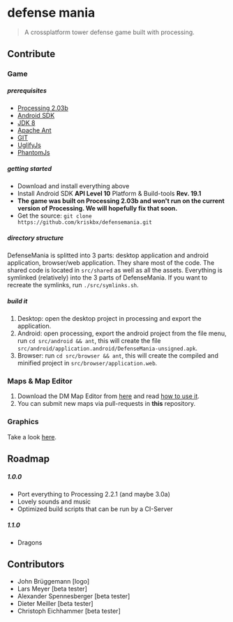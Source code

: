 # defense mania

> A crossplatform tower defense game built with processing.

## Contribute

### Game

##### prerequisites

* [Processing 2.03b](https://github.com/processing/processing/releases/tag/processing-2.0b3)
* [Android SDK](https://developer.android.com/sdk/index.html#Other)
* [JDK 8](http://www.oracle.com/technetwork/java/javase/downloads/jdk8-downloads-2133151.html)
* [Apache Ant](https://ant.apache.org/manual/install.html)
* [GIT](https://git-scm.com/downloads)
* [UglifyJs](https://github.com/mishoo/UglifyJS#install-npm)
* [PhantomJs](http://phantomjs.org/download.html)

##### getting started

* Download and install everything above
* Install Android SDK **API Level 10** Platform & Build-tools **Rev. 19.1**
* **The game was built on Processing 2.03b and won't run on the current version of Processing. We will hopefully fix that soon.**
* Get the source: `git clone https://github.com/kriskbx/defensemania.git`

##### directory structure

DefenseMania is splitted into 3 parts: desktop application and android application, browser/web application. They share most of the code. The shared code is located in `src/shared` as well as all the assets. Everything is symlinked (relatively) into the 3 parts of DefenseMania. If you want to recreate the symlinks, run `./src/symlinks.sh`.

##### build it

1. Desktop: open the desktop project in processing and export the application.
2. Android: open processing, export the android project from the file menu, run `cd src/android && ant`, this will create the file `src/android/application.android/DefenseMania-unsigned.apk`.
3. Browser: run `cd src/browser && ant`, this will create the compiled and minified project in `src/browser/application.web`.

### Maps & Map Editor

1. Download the DM Map Editor from [here](https://github.com/DefenseMania/defense-mania-map-editor/releases) and read [how to use it](https://github.com/DefenseMania/defense-mania-map-editor#how-to-use-the-editor).
2. You can submit new maps via pull-requests in **this** repository.

### Graphics

Take a look [here](https://github.com/DefenseMania/defense-mania-graphics).


## Roadmap

##### 1.0.0

* Port everything to Processing 2.2.1 (and maybe 3.0a)
* Lovely sounds and music
* Optimized build scripts that can be run by a CI-Server

##### 1.1.0

* Dragons

## Contributors

* John Brüggemann [logo]
* Lars Meyer [beta tester]
* Alexander Spennesberger [beta tester]
* Dieter Meiller [beta tester]
* Christoph Eichhammer [beta tester]